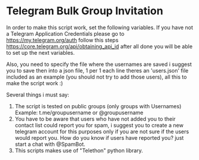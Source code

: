 # Telegram Bulk Group Invitation

In order to make this script work, set the following variables.
If you have not a Telegram Application Credentials please go to
https://my.telegram.org/auth 
follow this steps https://core.telegram.org/api/obtaining_api_id
after all done you will be able to set up the next variables.

Also, you need to specify the file where the usernames are saved
i suggest you to save then into a json file, 1 per 1 each line
theres an 'users.json' file included as an example (you should not 
try to add those users), all this to make the script work :)

Several things i must say:
1. The script is tested on public groups (only groups with Usernames)
	 Example: t.me/groupusername
				or
			  @groupusername
2. You have to be aware that users who have not added you to their 
	 contact list could report you for spam, i suggest you to create
	 a new telegram account for this purposes only if you are not sure
	 if the users would report you.
	 How do you know if users have reported you? just start a chat 
	 with @SpamBot.
3. This scripts makes use of "Telethon" python library.
